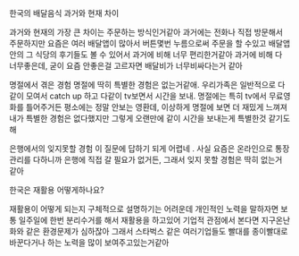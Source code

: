 한국의 배달음식 과거와 현재 차이

과거와 현재의 가장 큰 차이는 주문하는 방식인거같아
과거에는 전화나 직접 방문해서 주문하지만 요즘은 여러
배달앱이 많아서 버튼몇번 누름으로써 주문을 할 수있고
배달앱 안의 그 식당의 후기들도 볼 수 있어서 과거에 비해
너무 편리한거같아
과거에 비해 다 너무좋은데, 굳이 요즘 안좋은걸 고르자면
배달비가 너무비싸다는거 같아


명절에서 겪은 경험
명절에 딱히 특별한 경험은 없는거같애. 우리가족은 일반적으로 다같이 모여서
catch up 하고 다같이 tv보면서 시간을 보내. 명절에는 특히 tv에서 무료영화를 틀어주거든
평소에는 정말 안보는 영환데, 이상하게 명절에 보면 더 재밌게 느껴져
내가 특별한 경험은 없다했지만 그렇게 오랜만에 같이 시간을 보내는게 특별한것 같기도 해

은행에서의 잊지못할 경험
이 질문에 답하기 되게 어렵네 . 사실 요즘은 온라인으로 통장관리를 다하니까
은행에 직접 갈 필요가 없거든, 그래서 잊지 못할 경험은 딱히 없는거 같아


한국은 재활용 어떻게하나요?

 재활용이 어떻게 되는지 구체적으로 설명하기는 어려운데 개인적인 노력을 말하자면 
  보통 일주일에 한번 분리수거를 해서 재활용을 하고있어
  기업적 관점에서 본다면 
  지구온난화와 같은 환경문제가 심하잖아 그래서  스타벅스 같은 여러기업들도
  빨대를 종이빨대로 바꾼다거나 하는 노력을 많이 보여주고있는거같아
  